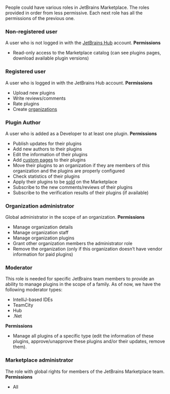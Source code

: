 [//]: # (title: Roles)

People could have various roles in JetBrains Marketplace.
The roles provided in order from less permissive. Each next role has all the permissions of the previous one.

### Non-registered user
A user who is not logged in with the [JetBrains Hub](https://hub.jetbrains.com/) account.
**Permissions**
* Read-only access to the Marketplace catalog (can see plugins pages, download available plugin versions)

### Registered user
A user who is logged in with the JetBrains Hub account.
**Permissions**
* Upload new plugins
* Write reviews/comments
* Rate plugins
* Create [organizations](https://plugins.jetbrains.com/docs/marketplace/organizations.html)

### Plugin Author
A user who is added as a Developer to at least one plugin.
**Permissions**
* Publish updates for their plugins
* Add new authors to their plugins
* Edit the information of their plugins
* Add [custom pages](https://plugins.jetbrains.com/docs/marketplace/custom-pages.html) to their plugins
* Move their plugins to an organization if they are members of this organization and the plugins are properly configured
* Check statistics of their plugins
* Apply their plugins to be [sold](https://plugins.jetbrains.com/docs/marketplace/submit-a-request-to-sell-plugins-at-the-marketplace.html) on the Marketplace
* Subscribe to the new comments/reviews of their plugins
* Subscribe to the verification results of their plugins (if available)

### Organization administrator
Global administrator in the scope of an organization.
**Permissions**
* Manage organization details
* Manage organization staff
* Manage organization plugins
* Grant other organization members the administrator role
* Remove the organization (only if this organization doesn’t have vendor information for paid plugins)

### Moderator
This role is needed for specific JetBrains team members to provide an ability to manage plugins in the scope of a family. As of now, we have the following moderator types:
* IntelliJ-based IDEs
* TeamCity
* Hub
* .Net

**Permissions**
* Manage all plugins of a specific type (edit the information of these plugins, approve/unapprove these plugins and/or their updates, remove them).

### Marketplace administrator
The role with global rights for members of the JetBrains Marketplace team.
**Permissions**
* All
